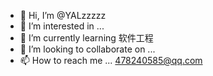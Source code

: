 - 👋 Hi, I’m @YALzzzzz
- 👀 I’m interested in ...
- 🌱 I’m currently learning 软件工程
- 💞️ I’m looking to collaborate on ...
- 📫 How to reach me ...  478240585@qq.com

<!---
YALzzzzz/YALzzzzz is a ✨ special ✨ repository because its `README.md` (this file) appears on your GitHub profile.sa
You can click the Preview link to take a look at your changes.
--->
